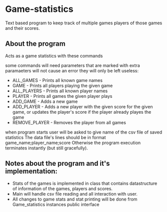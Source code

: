# Game-statistics
Text based program to keep track of multiple games players of those games and their scores.

## About the program
Acts as a game statistics with these commands

some commands will need parameters that are marked with <parameter>
extra paramaeters will not cause an error they will only be left useless:
  
- ALL_GAMES - Prints all known game names
- GAME <game name> - Prints all players playing the given game
- ALL_PLAYERS - Prints all known player names
- PLAYER <player name> - Prints all games the given player plays
- ADD_GAME <game name> - Adds a new game
- ADD_PLAYER <game name> <player name> <score> - Adds a new player with the given score for the given game, or updates the player's score if the player
  already playes the game
- REMOVE_PLAYER <player name> - Removes the player from all games
  
when program starts user will be asked to give name of the csv file of saved statistics
The data file's lines should be in format game_name;player_name;score
Otherwise the program execution terminates instantly (but still gracefully).
  
  
## Notes about the program and it's implementation:
- Stats of the games is implemented in class that contains datastructure of information of the games, players and scores.
- Main will handle csv file reading and all interaction with user.
- All changes to game stats and stat printing will be done from Game_statistics instances public interface
